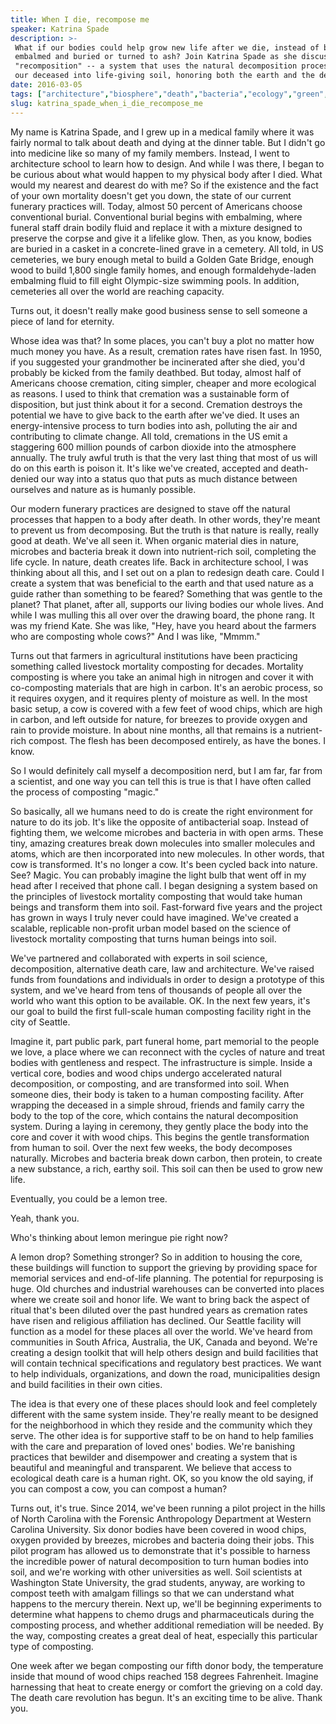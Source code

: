 ```yaml
---
title: When I die, recompose me
speaker: Katrina Spade
description: >-
 What if our bodies could help grow new life after we die, instead of being
 embalmed and buried or turned to ash? Join Katrina Spade as she discusses
 "recomposition" -- a system that uses the natural decomposition process to turn
 our deceased into life-giving soil, honoring both the earth and the departed.
date: 2016-03-05
tags: ["architecture","biosphere","death","bacteria","ecology","green","environment","life","microbes","nature","sustainability","tedx","fungi"]
slug: katrina_spade_when_i_die_recompose_me
---
```


My name is Katrina Spade, and I grew up in a medical family where it was fairly normal to
talk about death and dying at the dinner table. But I didn't go into medicine like so many
of my family members. Instead, I went to architecture school to learn how to design. And
while I was there, I began to be curious about what would happen to my physical body after
I died. What would my nearest and dearest do with me? So if the existence and the fact of
your own mortality doesn't get you down, the state of our current funerary practices will.
Today, almost 50 percent of Americans choose conventional burial. Conventional burial
begins with embalming, where funeral staff drain bodily fluid and replace it with a
mixture designed to preserve the corpse and give it a lifelike glow. Then, as you know,
bodies are buried in a casket in a concrete-lined grave in a cemetery. All told, in US
cemeteries, we bury enough metal to build a Golden Gate Bridge, enough wood to build 1,800
single family homes, and enough formaldehyde-laden embalming fluid to fill eight
Olympic-size swimming pools. In addition, cemeteries all over the world are reaching
capacity.

Turns out, it doesn't really make good business sense to sell someone a piece of land for
eternity.

Whose idea was that? In some places, you can't buy a plot no matter how much money you
have. As a result, cremation rates have risen fast. In 1950, if you suggested your
grandmother be incinerated after she died, you'd probably be kicked from the family
deathbed. But today, almost half of Americans choose cremation, citing simpler, cheaper
and more ecological as reasons. I used to think that cremation was a sustainable form of
disposition, but just think about it for a second. Cremation destroys the potential we
have to give back to the earth after we've died. It uses an energy-intensive process to
turn bodies into ash, polluting the air and contributing to climate change. All told,
cremations in the US emit a staggering 600 million pounds of carbon dioxide into the
atmosphere annually. The truly awful truth is that the very last thing that most of us
will do on this earth is poison it. It's like we've created, accepted and death-denied our
way into a status quo that puts as much distance between ourselves and nature as is
humanly possible.

Our modern funerary practices are designed to stave off the natural processes that happen
to a body after death. In other words, they're meant to prevent us from decomposing. But
the truth is that nature is really, really good at death. We've all seen it. When organic
material dies in nature, microbes and bacteria break it down into nutrient-rich soil,
completing the life cycle. In nature, death creates life. Back in architecture school, I
was thinking about all this, and I set out on a plan to redesign death care. Could I
create a system that was beneficial to the earth and that used nature as a guide rather
than something to be feared? Something that was gentle to the planet? That planet, after
all, supports our living bodies our whole lives. And while I was mulling this all over over
the drawing board, the phone rang. It was my friend Kate. She was like, "Hey, have you
heard about the farmers who are composting whole cows?" And I was like,
"Mmmm."

Turns out that farmers in agricultural institutions have been practicing something called
livestock mortality composting for decades. Mortality composting is where you take an
animal high in nitrogen and cover it with co-composting materials that are high in carbon.
It's an aerobic process, so it requires oxygen, and it requires plenty of moisture as
well. In the most basic setup, a cow is covered with a few feet of wood chips, which are
high in carbon, and left outside for nature, for breezes to provide oxygen and rain to
provide moisture. In about nine months, all that remains is a nutrient-rich compost. The
flesh has been decomposed entirely, as have the bones. I know.

So I would definitely call myself a decomposition nerd, but I am far, far from a
scientist, and one way you can tell this is true is that I have often called the process
of composting "magic."

So basically, all we humans need to do is create the right environment for nature to do
its job. It's like the opposite of antibacterial soap. Instead of fighting them, we
welcome microbes and bacteria in with open arms. These tiny, amazing creatures break down
molecules into smaller molecules and atoms, which are then incorporated into new
molecules. In other words, that cow is transformed. It's no longer a cow. It's been cycled
back into nature. See? Magic. You can probably imagine the light bulb that went off in my
head after I received that phone call. I began designing a system based on the principles
of livestock mortality composting that would take human beings and transform them into
soil. Fast-forward five years and the project has grown in ways I truly never could have
imagined. We've created a scalable, replicable non-profit urban model based on the science
of livestock mortality composting that turns human beings into soil.

We've partnered and collaborated with experts in soil science, decomposition, alternative
death care, law and architecture. We've raised funds from foundations and individuals in
order to design a prototype of this system, and we've heard from tens of thousands of
people all over the world who want this option to be available. OK. In the next few years,
it's our goal to build the first full-scale human composting facility right in the city of
Seattle.

Imagine it, part public park, part funeral home, part memorial to the people we love, a
place where we can reconnect with the cycles of nature and treat bodies with gentleness
and respect. The infrastructure is simple. Inside a vertical core, bodies and wood chips
undergo accelerated natural decomposition, or composting, and are transformed into soil.
When someone dies, their body is taken to a human composting facility. After wrapping the
deceased in a simple shroud, friends and family carry the body to the top of the core,
which contains the natural decomposition system. During a laying in ceremony, they gently
place the body into the core and cover it with wood chips. This begins the gentle
transformation from human to soil. Over the next few weeks, the body decomposes naturally.
Microbes and bacteria break down carbon, then protein, to create a new substance, a rich,
earthy soil. This soil can then be used to grow new life.

Eventually, you could be a lemon tree.

Yeah, thank you.

Who's thinking about lemon meringue pie right now?

A lemon drop? Something stronger? So in addition to housing the core, these buildings will
function to support the grieving by providing space for memorial services and end-of-life
planning. The potential for repurposing is huge. Old churches and industrial warehouses
can be converted into places where we create soil and honor life. We want to bring back the
aspect of ritual that's been diluted over the past hundred years as cremation rates have
risen and religious affiliation has declined. Our Seattle facility will function as a
model for these places all over the world. We've heard from communities in South Africa,
Australia, the UK, Canada and beyond. We're creating a design toolkit that will help
others design and build facilities that will contain technical specifications and
regulatory best practices. We want to help individuals, organizations, and down the road,
municipalities design and build facilities in their own cities.

The idea is that every one of these places should look and feel completely different with
the same system inside. They're really meant to be designed for the neighborhood in which
they reside and the community which they serve. The other idea is for supportive staff to
be on hand to help families with the care and preparation of loved ones' bodies. We're
banishing practices that bewilder and disempower and creating a system that is beautiful
and meaningful and transparent. We believe that access to ecological death care is a human
right. OK, so you know the old saying, if you can compost a cow, you can compost a
human?

Turns out, it's true. Since 2014, we've been running a pilot project in the hills of North
Carolina with the Forensic Anthropology Department at Western Carolina University. Six
donor bodies have been covered in wood chips, oxygen provided by breezes, microbes and
bacteria doing their jobs. This pilot program has allowed us to demonstrate that it's
possible to harness the incredible power of natural decomposition to turn human bodies
into soil, and we're working with other universities as well. Soil scientists at
Washington State University, the grad students, anyway, are working to compost teeth with
amalgam fillings so that we can understand what happens to the mercury therein. Next up,
we'll be beginning experiments to determine what happens to chemo drugs and
pharmaceuticals during the composting process, and whether additional remediation will be
needed. By the way, composting creates a great deal of heat, especially this particular
type of composting.

One week after we began composting our fifth donor body, the temperature inside that mound
of wood chips reached 158 degrees Fahrenheit. Imagine harnessing that heat to create
energy or comfort the grieving on a cold day. The death care revolution has begun. It's an
exciting time to be alive. Thank you.

<!--
ad_duration=3.33
comment_count=52
event="TEDxOrcasIsland"
external_start_time=0
has_talk_citation=0
intro_duration=11.82
is_subtitle_required="False"
is_talk_featured="True"
language="en"
language_swap="False"
native_language="en"
number_of_related_talks=6
number_of_speakers=1
number_of_subtitled_videos=25
number_of_tags=13
number_of_talk_download_languages=25
number_of_talk_more_resources=0
number_of_talk_recommendations=1
number_of_talks_take_actions=1
post_ad_duration=0.83
published_timestamp="2017-06-14 15:02:51"
recording_date="2016-03-05"
speaker_description="Inventor, designer, death care advocate"
speaker_is_published=1
speaker_name="Katrina Spade"
talk_more_resources=[]
talk_name="When I die, recompose me"
talk_recommendations_blurb="Check out extra resources on death care, curated by Katrina Spade."
talks_tags=["architecture","biosphere","death","bacteria","ecology","green","environment","life","microbes","nature","sustainability","tedx","fungi"]
url_audio="https://download.ted.com/talks/KatrinaSpade_2016X.mp3?apikey=acme-roadrunner"
url_photo_speaker="https://pe.tedcdn.com/images/ted/eebb294ec081cc52c5dacba21e9d2114f1a3d490_254x191.jpg"
url_photo_talk="https://s3.amazonaws.com/talkstar-photos/uploads/13a1bfbc-d1a7-4412-8e2e-dcde8397aac6/KatrinaSpade_2016X-embed.jpg"
url_webpage="https://www.ted.com/talks/katrina_spade_when_i_die_recompose_me"
video_type_name="TEDx Talk"
-->